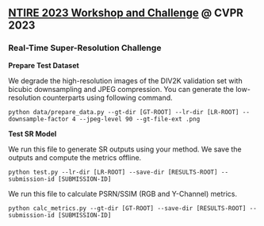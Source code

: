 ## [NTIRE 2023 Workshop and Challenge](https://cvlai.net/ntire/2023/) @ CVPR 2023
### Real-Time Super-Resolution Challenge


**Prepare Test Dataset**

We degrade the high-resolution images of the DIV2K validation set with bicubic downsampling and JPEG compression. You can generate the low-resolution counterparts using following command.

````
python data/prepare_data.py --gt-dir [GT-ROOT] --lr-dir [LR-ROOT] --downsample-factor 4 --jpeg-level 90 --gt-file-ext .png
````

**Test SR Model**

We run this file to generate SR outputs using your method. We save the outputs and compute the metrics offline.
````
python test.py --lr-dir [LR-ROOT] --save-dir [RESULTS-ROOT] --submission-id [SUBMISSION-ID]
````

We run this file to calculate PSRN/SSIM (RGB and Y-Channel) metrics.
````
python calc_metrics.py --gt-dir [GT-ROOT] --save-dir [RESULTS-ROOT] --submission-id [SUBMISSION-ID]
````
